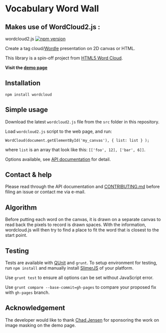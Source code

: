 # Vocabulary Word Wall 














## Makes use of WordCloud2.js :
wordcloud2.js [![npm version](https://badge.fury.io/js/wordcloud.svg)](http://badge.fury.io/js/wordcloud)

Create a tag cloud/[Wordle](http://www.wordle.net/) presentation on 2D canvas or HTML.

This library is a spin-off project from [HTML5 Word Cloud](https://github.com/timdream/wordcloud).

**Visit the [demo page](https://timdream.org/wordcloud2.js/)**

## Installation

    npm install wordcloud

## Simple usage

Download the latest `wordcloud2.js` file from the `src` folder in this repository.

Load `wordcloud2.js` script to the web page, and run:

    WordCloud(document.getElementById('my_canvas'), { list: list } );

where `list` is an array that look like this: `[['foo', 12], ['bar', 6]]`.

Options available, see [API documentation](./API.md) for detail.

## Contact & help

Please read through the API documentation and [CONTRIBUTING.md](./CONTRIBUTING.md) before filing an issue or contact me via e-mail.

## Algorithm

Before putting each word on the canvas, it is drawn on a separate canvas to read back the pixels to record is drawn spaces.
With the information, wordcloud.js will then try to find a place to fit the word that is closest to the start point.

## Testing

Tests are available with [QUnit](https://qunitjs.com/) and `grunt`.
To setup environment for testing, run `npm install` and manually install [SlimerJS](https://slimerjs.org/) of your platform.

Use `grunt test` to ensure all options can be set without JavaScript error.

Use `grunt compare --base-commit=gh-pages` to compare your proposed fix with `gh-pages` branch.

## Acknowledgement

The developer would like to thank [Chad Jensen](mailto:scubaaddiction@gmail.com) for sponsoring the work on image masking on the demo page.
